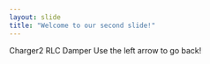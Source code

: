 ```yaml
---
layout: slide
title: "Welcome to our second slide!"
---
```

Charger2 RLC Damper
Use the left arrow to go back!
